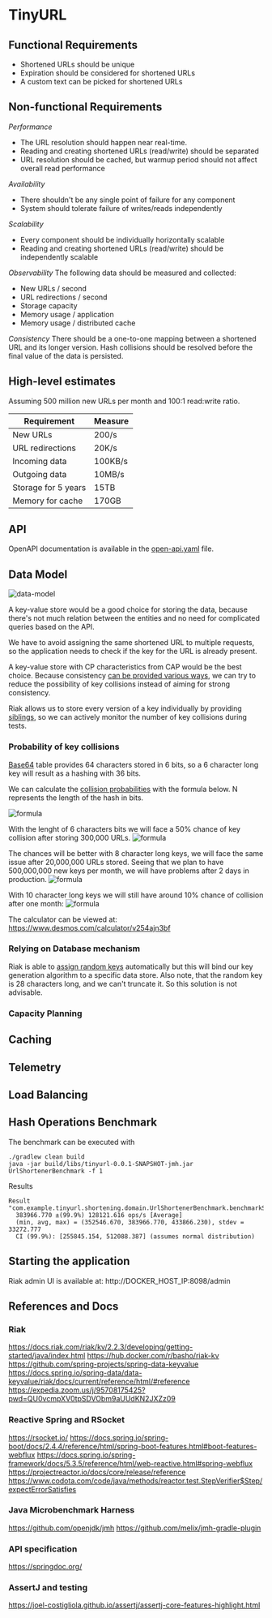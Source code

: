 # TinyURL

## Functional Requirements
* Shortened URLs should be unique
* Expiration should be considered for shortened URLs
* A custom text can be picked for shortened URLs

## Non-functional Requirements
_Performance_
* The URL resolution should happen near real-time.
* Reading and creating shortened URLs (read/write) should be separated
* URL resolution should be cached, but warmup period should not affect overall read performance

_Availability_
* There shouldn't be any single point of failure for any component
* System should tolerate failure of writes/reads independently

_Scalability_
* Every component should be individually horizontally scalable
* Reading and creating shortened URLs (read/write) should be independently scalable

_Observability_
The following data should be measured and collected:
- New URLs / second
- URL redirections / second
- Storage capacity
- Memory usage / application
- Memory usage / distributed cache

_Consistency_
There should be a one-to-one mapping between a shortened URL and its longer version.
Hash collisions should be resolved before the final value of the data is persisted.

## High-level estimates

Assuming 500 million new URLs per month and 100:1 read:write ratio.

|   Requirement  | Measure    |
| --- | --- |
|New URLs|	200/s|
|URL redirections|	20K/s|
|Incoming data|	100KB/s|
|Outgoing data|	10MB/s|
|Storage for 5 years|	15TB|
|Memory for cache|	170GB|

## API

OpenAPI documentation is available in the [open-api.yaml](open-api.yaml) file.

## Data Model
![data-model](documentation/tinyURL-Data-model.png)

A key-value store would be a good choice for storing the data, because there's not much relation between
the entities and no need for complicated queries based on the API.

We have to avoid assigning the same shortened URL to multiple requests, so the application needs
to check if the key for the URL is already present.

A key-value store with CP characteristics from CAP would be the best choice.
Because consistency [can be provided various ways](http://jepsen.io/consistency), we can try to reduce the possibility of key collisions
instead of aiming for strong consistency.

Riak allows us to store every version of a key individually by providing [siblings](https://docs.riak.com/riak/kv/latest/developing/usage/conflict-resolution/index.html#siblings),
so we can actively monitor the number of key collisions during tests. 

### Probability of key collisions
[Base64](https://en.wikipedia.org/wiki/Base64#Base64_table) table provides 64 characters
stored in 6 bits, so a 6 character long key will result as a hashing with 36 bits.

We can calculate the [collision probabilities](https://preshing.com/20110504/hash-collision-probabilities/) with
the formula below. N represents the length of the hash in bits.

![formula](documentation/key-collision-formula.png)

With the lenght of 6 characters bits we will face a 50% chance of key collision after storing 300,000 URLs.
![formula](documentation/key-collision-36-bits.png)

The chances will be better with 8 character long keys, we will face the same issue after 20,000,000 URLs stored.
Seeing that we plan to have 500,000,000 new keys per month, we will have problems after 2 days in production.
![formula](documentation/key-collision-48-bits.png)

With 10 character long keys we will still have around 10% chance of collision after one month:
![formula](documentation/key-collision-60-bits.png)

The calculator can be viewed at:
https://www.desmos.com/calculator/v254ajn3bf

### Relying on Database mechanism
Riak is able to [assign random keys](https://docs.riak.com/riak/kv/latest/developing/usage/creating-objects/index.html#store-a-new-object-and-assign-a-random-key) automatically
but this will bind our key generation algorithm to a specific data store.
Also note, that the random key is 28 characters long, and we can't truncate it. So this solution is not advisable.

### Capacity Planning

## Caching

## Telemetry


## Load Balancing

## Hash Operations Benchmark
The benchmark can be executed with
```shell
./gradlew clean build
java -jar build/libs/tinyurl-0.0.1-SNAPSHOT-jmh.jar UrlShortenerBenchmark -f 1
```

Results
```
Result "com.example.tinyurl.shortening.domain.UrlShortenerBenchmark.benchmarkShorten":
  383966.770 ±(99.9%) 128121.616 ops/s [Average]
  (min, avg, max) = (352546.670, 383966.770, 433866.230), stdev = 33272.777
  CI (99.9%): [255845.154, 512088.387] (assumes normal distribution)
```


## Starting the application 
Riak admin UI is available at: http://DOCKER_HOST_IP:8098/admin

## References and Docs

### Riak
https://docs.riak.com/riak/kv/2.2.3/developing/getting-started/java/index.html
https://hub.docker.com/r/basho/riak-kv
https://github.com/spring-projects/spring-data-keyvalue
https://docs.spring.io/spring-data/data-keyvalue/riak/docs/current/reference/html/#reference
https://expedia.zoom.us/j/95708175425?pwd=QU0vcmpXV0tpSDVObm9aUUdKN2JXZz09

### Reactive Spring and RSocket
https://rsocket.io/
https://docs.spring.io/spring-boot/docs/2.4.4/reference/html/spring-boot-features.html#boot-features-webflux
https://docs.spring.io/spring-framework/docs/5.3.5/reference/html/web-reactive.html#spring-webflux
https://projectreactor.io/docs/core/release/reference
https://www.codota.com/code/java/methods/reactor.test.StepVerifier$Step/expectErrorSatisfies

### Java Microbenchmark Harness
https://github.com/openjdk/jmh
https://github.com/melix/jmh-gradle-plugin

### API specification
https://springdoc.org/

### AssertJ and testing
https://joel-costigliola.github.io/assertj/assertj-core-features-highlight.html